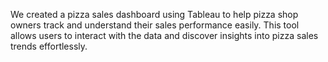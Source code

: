 We created a pizza sales dashboard using Tableau to help pizza shop owners track and understand their sales performance easily. This tool allows users to interact with the data and discover insights into pizza sales trends effortlessly.

